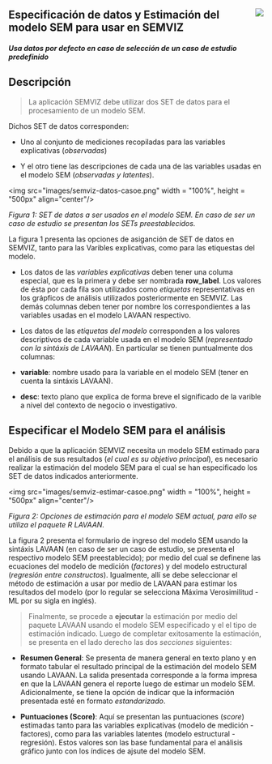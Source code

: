 ## <img src="images/UdeA_Escudo.jpg" align="right"/>

## Especificación de datos y Estimación del modelo SEM para usar en SEMVIZ

#### _Usa datos por defecto en caso de selección de un caso de estudio predefinido_

##  Descripción
> La aplicación SEMVIZ debe utilizar dos SET de datos para el procesamiento de un modelo SEM.

Dichos SET de datos corresponden: 

- Uno al conjunto de mediciones recopiladas para las variables
explicativas (_observadas_) 

- Y el otro tiene las descripciones de cada una de las variables usadas 
en el modelo SEM (_observadas y latentes_).

<img src="images/semviz-datos-casoe.png" width = "100%", height = "500px" align="center"/>

_Figura 1: SET de datos a ser usados en el modelo SEM. En caso de ser un caso de estudio se presentan los SETs preestablecidos._

La figura 1 presenta las opciones de asiganción de SET de datos en SEMVIZ, tanto para las Varibles explicativas, como
para las etiquestas del modelo.

- Los datos de las _variables explicativas_ deben tener una columa especial, que es la primera y debe ser nombrada
__row_label__. Los valores de ésta por cada fila son utilizados como _etiquetas_ representativas en los grápficos de análisis
utilizados posteriormente en SEMVIZ. Las demás columnas deben tener por nombre los correspondientes a las variables
usadas en el modelo LAVAAN respectivo.

* Los datos de las _etiquetas del modelo_ corresponden a los valores descriptivos de cada variable usada en el modelo
SEM (_representado con la sintáxis de LAVAAN_). En particular se tienen puntualmente dos columnas: 

 * __variable__: nombre usado para la variable en el modelo SEM (tener en cuenta la sintáxis LAVAAN).
 * __desc__: texto plano que explica de forma breve el significado de la varible a nivel del contexto de negocio o investigativo.

## Especificar el Modelo SEM para el análisis
Debido a que la aplicación SEMVIZ necesita un modelo SEM estimado para el análisis de sus resultados
(_el cual es su objetivo principal_), es necesario realizar la estimación del modelo SEM para el cual
se han especificado los SET de datos indicados anteriormente.

<img src="images/semviz-estimar-casoe.png" width = "100%", height = "500px" align="center"/>

_Figura 2: Opciones de estimación para el modelo SEM actual, para ello se utiliza el paquete R LAVAAN._

La figura 2 presenta el formulario de ingreso del modelo SEM usando la sintáxis LAVAAN (en caso de ser un caso de estudio,
se presenta el respectivo modelo SEM preestablecido); por medio del cual se definene las ecuaciones del modelo de medición (_factores_) y
del modelo estructural (_regresión entre constructos_). Igualmente, allí se debe seleccionar el método de estimación a usar
por medio de LAVAAN para estimar los resultados del modelo (por lo regular se selecciona Máxima Verosimilitud - ML por su
sigla en inglés).

> Finalmente, se procede a __ejecutar__ la estimación por medio del paquete LAVAAN usando el modelo SEM especificado y el
el tipo de estimación indicado. Luego de completar exitosamente la estimación, se presenta en el lado derecho las dos
_secciones_ siguientes:

- __Resumen General__: Se presenta de manera general en texto plano y en formato tabular el resultado principal de la
estimación del modelo SEM usando LAVAAN. La salida presentada corresponde a la forma impresa en que la LAVAAN
genera el reporte luego de estimar un modelo SEM. Adicionalmente, se tiene la opción de indicar que la información
presentada esté en formato _estandarizado_.

- __Puntuaciones (Score)__: Aquí se presentan las puntuaciones (_score_) estimadas tanto para las variables explicativas 
(modelo de medición - factores), como para las variables latentes (modelo estructural - regresión). Estos valores son
las base fundamental para el análisis gráfico junto con los índices de ajsute del modelo SEM.
